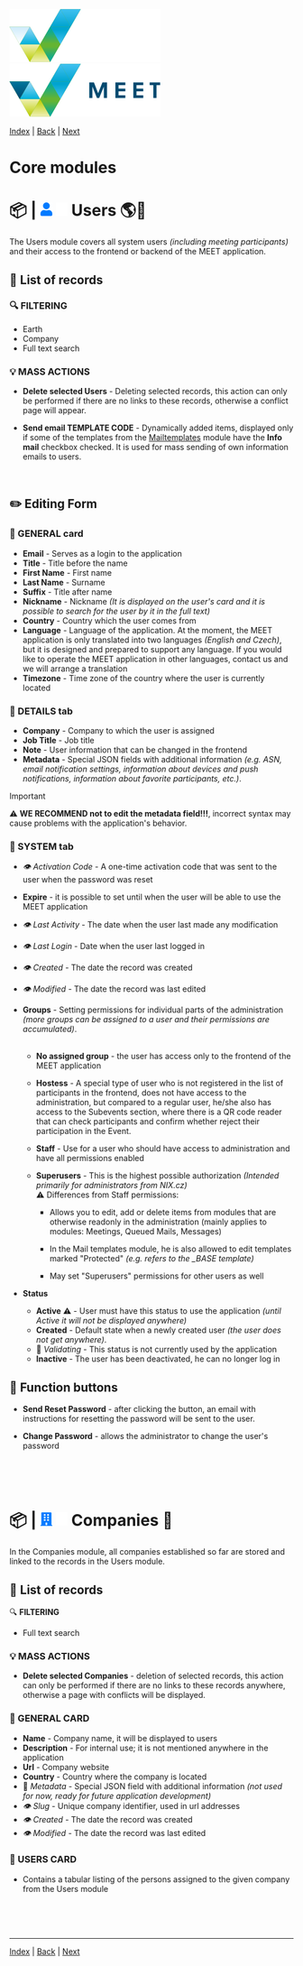 [![MEET](../../_data/MEET_H_04.svg#gh-dark-mode-only "MEET")](../../README.md#gh-dark-mode-only)
[![MEET](../../_data/MEET_H_03.svg#gh-light-mode-only "MEET")](../../README.md#gh-light-mode-only)

[Index](../README.md) | [Back](0006.md) | [Next](0008.md)


# Core modules
# 📦 | ![Users](../../_data/00.svg#gh-light-mode-only) ![Users](../../_data/dark/00.svg#gh-dark-mode-only) Users <a id='_1'></a>🌎🔧
The Users module covers all system users *(including meeting participants)* and their access to the frontend or backend of the MEET application.

## 📄 List of records

### 🔍 FILTERING
- Earth
- Company
- Full text search

### 💡 MASS ACTIONS

- **Delete selected Users** - Deleting selected records, this action can only be performed if there are no links to these records, otherwise a conflict page will appear.

- **Send email TEMPLATE CODE** - Dynamically added items, displayed only if some of the templates from the [Mailtemplates](0009.md) module have the **Info mail** checkbox checked. It is used for mass sending of own information emails to users.

<br />

## ✏️ Editing Form

### 🔖 GENERAL card
- **Email** - Serves as a login to the application
- **Title** - Title before the name
- **First Name** - First name
- **Last Name** - Surname
- **Suffix** - Title after name
- **Nickname** - Nickname *(It is displayed on the user's card and it is possible to search for the user by it in the full text)*
- **Country** - Country which the user comes from
- **Language** - Language of the application. At the moment, the MEET application is only translated into two languages *(English and Czech)*, but it is designed and prepared to support any language. If you would like to operate the MEET application in other languages, contact us and we will arrange a translation
- **Timezone** - Time zone of the country where the user is currently located

### 🔖 DETAILS tab

- **Company** - Company to which the user is assigned
- **Job Title** - Job title
- **Note** - User information that can be changed in the frontend
- **Metadata** - Special JSON fields with additional information *(e.g. ASN, email notification settings, information about devices and push notifications, information about favorite participants, etc.)*.

> [!IMPORTANT]
>⚠️ **WE RECOMMEND not to edit the metadata field!!!**, incorrect syntax may cause problems with the application's behavior.

### 🔖 SYSTEM tab

- *👁 Activation Code* - A one-time activation code that was sent to the user when the password was reset

- **Expire** - it is possible to set until when the user will be able to use the MEET application

- *👁 Last Activity* - The date when the user last made any modification

- *👁 Last Login* - Date when the user last logged in

- *👁 Created* - The date the record was created
- *👁 Modified* - The date the record was last edited

- **Groups** - Setting permissions for individual parts of the administration *(more groups can be assigned to a user and their permissions are accumulated)*.<br /><br />
     - **No assigned group** - the user has access only to the frontend of the MEET application

     - **Hostess** - A special type of user who is not registered in the list of participants in the frontend, does not have access to the administration, but compared to a regular user, he/she also has access to the Subevents section, where there is a QR code reader that can check participants and confirm whether reject their participation in the Event.
     - **Staff** - Use for a user who should have access to administration and have all permissions enabled
     - **Superusers** - This is the highest possible authorization *(Intended primarily for administrators from NIX.cz)*
          <br />
          ⚠️ Differences from Staff permissions:
          - Allows you to edit, add or delete items from modules that are otherwise readonly in the administration (mainly applies to modules: Meetings, Queued Mails, Messages)
          
          - In the Mail templates module, he is also allowed to edit templates marked "Protected" *(e.g. refers to the _BASE template)*
          - May set "Superusers" permissions for other users as well

- **Status**
     - **Active** ⚠️ - User must have this status to use the application *(until Active it will not be displayed anywhere)*
     - **Created** - Default state when a newly created user *(the user does not get anywhere)*.
     - 🚧 *Validating* - This status is not currently used by the application
     - **Inactive** - The user has been deactivated, he can no longer log in

## 💎 Function buttons
- **Send Reset Password** - after clicking the button, an email with instructions for resetting the password will be sent to the user.

- **Change Password** - allows the administrator to change the user's password

<br /><br /><br />

# 📦 | ![Companies](../../_data/01.svg#gh-light-mode-only) ![Companies](../../_data/dark/01.svg#gh-dark-mode-only) Companies <a id='_2'></a>🔧
In the Companies module, all companies established so far are stored and linked to the records in the Users module.

## 📄 List of records

🔍 **FILTERING**
- Full text search

### 💡 MASS ACTIONS

- **Delete selected Companies** - deletion of selected records, this action can only be performed if there are no links to these records anywhere, otherwise a page with conflicts will be displayed.

### 🔖 GENERAL CARD
- **Name** - Company name, it will be displayed to users
- **Description** - For internal use; it is not mentioned anywhere in the application
- **Url** - Company website
- **Country** - Country where the company is located
- 🚧 *Metadata* - Special JSON field with additional information *(not used for now, ready for future application development)*
- *👁 Slug* - Unique company identifier, used in url addresses
- *👁 Created* - The date the record was created
- *👁 Modified* - The date the record was last edited

### 🔖 USERS CARD
- Contains a tabular listing of the persons assigned to the given company from the Users module


<br /><br /><br />

---
[Index](../README.md) | [Back](0006.md) | [Next](0008.md)